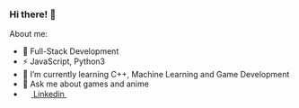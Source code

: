 ### Hi there! 👋



About me:

- 🔭 Full-Stack Development
- ⚡ JavaScript, Python3
- 🌱 I’m currently learning C++, Machine Learning and Game Development
- 💬 Ask me about games and anime
- <a href = "https://www.linkedin.com/in/mbarnes01/"><img src = "https://image.flaticon.com/icons/svg/174/174857.svg" height= 15px width = 15px> Linkedin </a>&nbsp;&nbsp;
